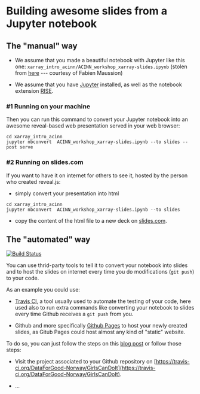 # Building awesome slides from a Jupyter notebook


## The "manual" way

* We assume that you made a beautiful notebook with Jupyter like this one: `xarray_intro_acinn/ACINN_workshop_xarray-slides.ipynb` (stolen from [here](http://fabienmaussion.info/2017/02/18/html-presentations-w-rise/) --- courtesy of Fabien Maussion)

* We assume that you have [Jupyter](http://jupyter.org/install) installed, as well as the notebook extension [RISE](http://rise.readthedocs.io).

### #1 Running on your machine

Then you can run this command to convert your Jupyter notebook into an awesome reveal-based web presentation served in your web browser:

```shell
cd xarray_intro_acinn
jupyter nbconvert  ACINN_workshop_xarray-slides.ipynb --to slides --post serve
```

### #2 Running on slides.com

If you want to have it on internet for others to see it, hosted by the person who created reveal.js:

* simply convert your presentation into html

```shell
cd xarray_intro_acinn
jupyter nbconvert  ACINN_workshop_xarray-slides.ipynb --to slides
```

* copy the content of the html file to a new deck on [slides.com](https://slides.com).


## The "automated" way

[![Build Status](https://travis-ci.org/DataForGood-Norway/GirlsCanDoIt.svg?branch=master)](https://travis-ci.org/DataForGood-Norway/GirlsCanDoIt)

You can use thrid-party tools to tell it to convert your notebook into slides and to host the slides on internet every time you do modifications (`git push`) to your code.

As an example you could use:

* [Travis CI](https://travis-ci.org/), a tool usually used to automate the testing of your code, here used also to run extra commands like converting your notebook to slides every time Github receives a `git push` from you.

* Github and more specifically [Github Pages](https://pages.github.com/) to host your newly created slides, as Gitub Pages could host almost any kind of "static" website.

To do so, you can just follow the steps on this [blog post](https://jellis18.github.io/post/2017-11-20-automating-jupyter-slides/) or follow those steps:

* Visit the project associated to your Github repository on [https://travis-ci.org/DataForGood-Norway/GirlsCanDoIt](https://travis-ci.org/DataForGood-Norway/GirlsCanDoIt).

* ...